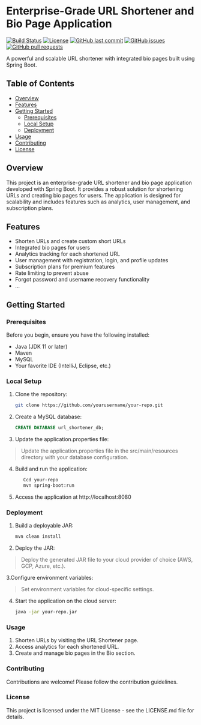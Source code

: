 # Enterprise-Grade URL Shortener and Bio Page Application

[![Build Status](https://travis-ci.org/yourusername/your-repo.svg?branch=main)](https://travis-ci.org/yourusername/your-repo)
[![License](https://img.shields.io/badge/license-MIT-blue.svg)](LICENSE.md)
[![GitHub last commit](https://img.shields.io/github/last-commit/aamitn/URLShortener.svg)](https://github.com/aamitn/URLShortener/commits/main)
[![GitHub issues](https://img.shields.io/github/issues/aamitn/URLShortener.svg)](https://github.com/aamitn/your-repo/issues)
[![GitHub pull requests](https://img.shields.io/github/issues-pr/aamitn/URLShortener.svg)](https://github.com/aamitn/URLShortener/pulls)


A powerful and scalable URL shortener with integrated bio pages built using Spring Boot.

## Table of Contents

- [Overview](#overview)
- [Features](#features)
- [Getting Started](#getting-started)
  - [Prerequisites](#prerequisites)
  - [Local Setup](#local-setup)
  - [Deployment](#deployment)
- [Usage](#usage)
- [Contributing](#contributing)
- [License](#license)

## Overview

This project is an enterprise-grade URL shortener and bio page application developed with Spring Boot. It provides a robust solution for shortening URLs and creating bio pages for users. The application is designed for scalability and includes features such as analytics, user management, and subscription plans.

## Features

- Shorten URLs and create custom short URLs
- Integrated bio pages for users
- Analytics tracking for each shortened URL
- User management with registration, login, and profile updates
- Subscription plans for premium features
- Rate limiting to prevent abuse
- Forgot password and username recovery functionality
- ...

## Getting Started

### Prerequisites

Before you begin, ensure you have the following installed:

- Java (JDK 11 or later)
- Maven
- MySQL
- Your favorite IDE (IntelliJ, Eclipse, etc.)

### Local Setup

1. Clone the repository:

   ```bash
   git clone https://github.com/yourusername/your-repo.git
   
2. Create a MySQL database:

   ```sql
   CREATE DATABASE url_shortener_db;

2. Update the application.properties file:

>Update the application.properties file in the src/main/resources directory with your database configuration.


4. Build and run the application:

   ```bash
      Ccd your-repo
      mvn spring-boot:run

5. Access the application at http://localhost:8080

### Deployment

1. Build a deployable JAR:

   ```bash
   mvn clean install
   
2. Deploy the JAR:

>Deploy the generated JAR file to your cloud provider of choice (AWS, GCP, Azure, etc.).

3.Configure environment variables:

>Set environment variables for cloud-specific settings.


4. Start the application on the cloud server:

   ```bash
   java -jar your-repo.jar

### Usage
1. Shorten URLs by visiting the URL Shortener page.
2. Access analytics for each shortened URL.
3. Create and manage bio pages in the Bio section.

### Contributing
Contributions are welcome! Please follow the contribution guidelines.

### License
This project is licensed under the MIT License - see the LICENSE.md file for details.

